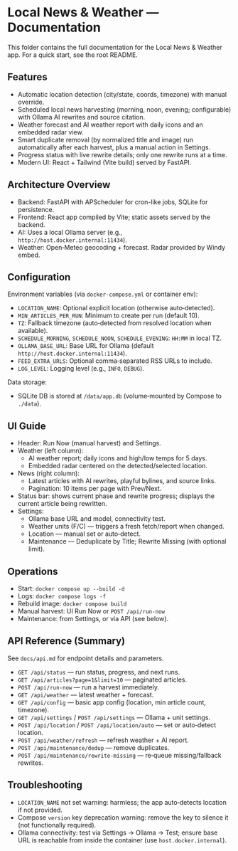 # Local News & Weather — Documentation

This folder contains the full documentation for the Local News & Weather app. For a quick start, see the root README.

## Features

- Automatic location detection (city/state, coords, timezone) with manual override.
- Scheduled local news harvesting (morning, noon, evening; configurable) with Ollama AI rewrites and source citation.
- Weather forecast and AI weather report with daily icons and an embedded radar view.
- Smart duplicate removal (by normalized title and image) run automatically after each harvest, plus a manual action in Settings.
- Progress status with live rewrite details; only one rewrite runs at a time.
- Modern UI: React + Tailwind (Vite build) served by FastAPI.

## Architecture Overview

- Backend: FastAPI with APScheduler for cron-like jobs, SQLite for persistence.
- Frontend: React app compiled by Vite; static assets served by the backend.
- AI: Uses a local Ollama server (e.g., `http://host.docker.internal:11434`).
- Weather: Open‑Meteo geocoding + forecast. Radar provided by Windy embed.

## Configuration

Environment variables (via `docker-compose.yml` or container env):

- `LOCATION_NAME`: Optional explicit location (otherwise auto‑detected).
- `MIN_ARTICLES_PER_RUN`: Minimum to create per run (default 10).
- `TZ`: Fallback timezone (auto‑detected from resolved location when available).
- `SCHEDULE_MORNING`, `SCHEDULE_NOON`, `SCHEDULE_EVENING`: `HH:MM` in local TZ.
- `OLLAMA_BASE_URL`: Base URL for Ollama (default `http://host.docker.internal:11434`).
- `FEED_EXTRA_URLS`: Optional comma‑separated RSS URLs to include.
- `LOG_LEVEL`: Logging level (e.g., `INFO`, `DEBUG`).

Data storage:

- SQLite DB is stored at `/data/app.db` (volume‑mounted by Compose to `./data`).

## UI Guide

- Header: Run Now (manual harvest) and Settings.
- Weather (left column):
  - AI weather report; daily icons and high/low temps for 5 days.
  - Embedded radar centered on the detected/selected location.
- News (right column):
  - Latest articles with AI rewrites, playful bylines, and source links.
  - Pagination: 10 items per page with Prev/Next.
- Status bar: shows current phase and rewrite progress; displays the current article being rewritten.
- Settings:
  - Ollama base URL and model, connectivity test.
  - Weather units (F/C) — triggers a fresh fetch/report when changed.
  - Location — manual set or auto‑detect.
  - Maintenance — Deduplicate by Title; Rewrite Missing (with optional limit).

## Operations

- Start: `docker compose up --build -d`
- Logs: `docker compose logs -f`
- Rebuild image: `docker compose build`
- Manual harvest: UI Run Now or `POST /api/run-now`
- Maintenance: from Settings, or via API (see below).

## API Reference (Summary)

See `docs/api.md` for endpoint details and parameters.

- `GET /api/status` — run status, progress, and next runs.
- `GET /api/articles?page=1&limit=10` — paginated articles.
- `POST /api/run-now` — run a harvest immediately.
- `GET /api/weather` — latest weather + forecast.
- `GET /api/config` — basic app config (location, min article count, timezone).
- `GET /api/settings` / `POST /api/settings` — Ollama + unit settings.
- `POST /api/location` / `POST /api/location/auto` — set or auto‑detect location.
- `POST /api/weather/refresh` — refresh weather + AI report.
- `POST /api/maintenance/dedup` — remove duplicates.
- `POST /api/maintenance/rewrite-missing` — re‑queue missing/fallback rewrites.

## Troubleshooting

- `LOCATION_NAME` not set warning: harmless; the app auto‑detects location if not provided.
- Compose `version` key deprecation warning: remove the key to silence it (not functionally required).
- Ollama connectivity: test via Settings → Ollama → Test; ensure base URL is reachable from inside the container (use `host.docker.internal`).

